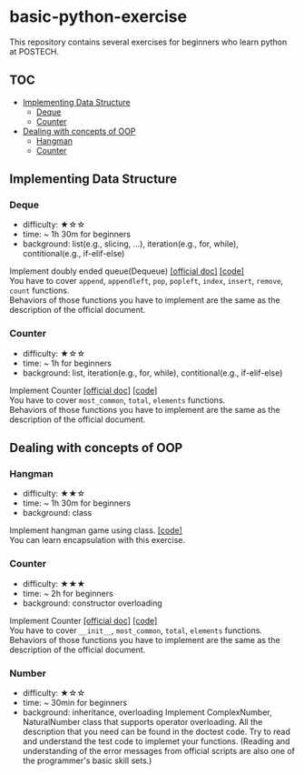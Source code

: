 # basic-python-exercise
This repository contains several exercises for beginners who learn python at POSTECH.

## TOC
- [Implementing Data Structure](#implementing-data-structure)
  * [Deque](#deque)
  * [Counter](#counter)
- [Dealing with concepts of OOP](#dealing-with-concepts-of-oop)
  * [Hangman](#hangman)
  * [Counter](#counter-1)

## Implementing Data Structure

### Deque
- difficulty: ★☆☆  
- time: ~ 1h 30m for beginners
- background: list(e.g., slicing, ...), iteration(e.g., for, while), contitional(e.g., if-elif-else)

Implement doubly ended queue(Dequeue) <a href='https://docs.python.org/ko/3/library/collections.html#collections.deque'>[official doc]</a> <a href='https://github.com/hodori314/basic-python-exercise/blob/main/deque.py'>[code]</a>    
You have to cover `append`, `appendleft`, `pop`, `popleft`, `index`, `insert`, `remove`, `count` functions.  
Behaviors of those functions you have to implement are the same as the description of the official document.  

### Counter
- difficulty: ★☆☆  
- time: ~ 1h for beginners
- background: list, iteration(e.g., for, while), contitional(e.g., if-elif-else)

Implement Counter <a href='https://docs.python.org/ko/3/library/collections.html#collections.Counter'>[official doc]</a> <a href='https://github.com/hodori314/basic-python-exercise/blob/main/counter.py'>[code]</a>   
You have to cover `most_common`, `total`, `elements` functions.  
Behaviors of those functions you have to implement are the same as the description of the official document.  

## Dealing with concepts of OOP

### Hangman
- difficulty: ★★☆  
- time: ~ 1h 30m for beginners
- background: class

Implement hangman game using class. <a href='https://github.com/hodori314/basic-python-exercise/blob/main/hangman.py'>[code]</a>   
You can learn encapsulation with this exercise.

### Counter
- difficulty: ★★★  
- time: ~ 2h for beginners
- background: constructor overloading

Implement Counter <a href='https://docs.python.org/ko/3/library/collections.html#collections.Counter'>[official doc]</a>  <a href='https://github.com/hodori314/basic-python-exercise/blob/main/counter-oop.py'>[code]</a>  
You have to cover  `__init__`, `most_common`, `total`, `elements` functions.  
Behaviors of those functions you have to implement are the same as the description of the official document. 

### Number
- difficulty: ★☆☆
- time: ~ 30min for beginners
- background: inheritance, overloading 
Implement ComplexNumber, NaturalNumber class that supports operator overloading.
All the description that you need can be found in the doctest code.
Try to read and understand the test code to implemet your functions. (Reading and understanding of the error messages from official scripts are also one of the programmer's basic skill sets.)
